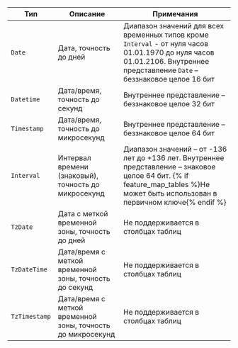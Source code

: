 Тип | Описание | Примечания
----- | ----- | -----
`Date` | Дата, точность до дней | Диапазон значений для всех временных типов кроме `Interval` - от нуля часов 01.01.1970 до нуля часов 01.01.2106. Внутреннее представление `Date` – беззнаковое целое 16 бит  | 
`Datetime` | Дата/время, точность до секунд | Внутреннее представление – беззнаковое целое 32 бит |
`Timestamp` | Дата/время, точность до микросекунд | Внутреннее представление – беззнаковое целое 64 бит |
`Interval` | Интервал времени (знаковый), точность до микросекунд | Диапазон значений – от -136 лет до +136 лет. Внутреннее представление – знаковое целое 64 бит. {% if feature_map_tables %}Не может быть использован в первичном ключе{% endif %}
`TzDate` | Дата с меткой временной зоны, точность до дней | Не поддерживается в столбцах таблиц
`TzDateTime` | Дата/время с меткой временной зоны, точность до секунд | Не поддерживается в столбцах таблиц
`TzTimestamp` | Дата/время с меткой временной зоны, точность до микросекунд | Не поддерживается в столбцах таблиц